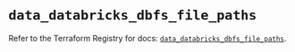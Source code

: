 # `data_databricks_dbfs_file_paths`

Refer to the Terraform Registry for docs: [`data_databricks_dbfs_file_paths`](https://registry.terraform.io/providers/databricks/databricks/1.84.0/docs/data-sources/dbfs_file_paths).
